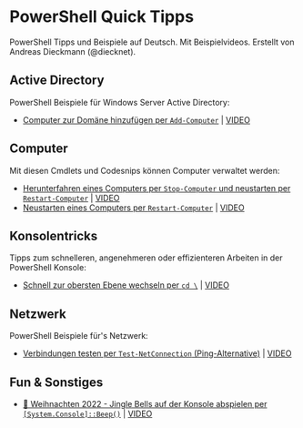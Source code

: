# PowerShell Quick Tipps

PowerShell Tipps und Beispiele auf Deutsch. Mit Beispielvideos. Erstellt von Andreas Dieckmann (@diecknet).

## Active Directory

PowerShell Beispiele für Windows Server Active Directory:

- [Computer zur Domäne hinzufügen per `Add-Computer`](./Active_Directory/Add-Computer.ps1) | [VIDEO](https://youtube.com/shorts/KHcGi_r5JrI)

## Computer

Mit diesen Cmdlets und Codesnips können Computer verwaltet werden:

- [Herunterfahren eines Computers per `Stop-Computer` und neustarten per `Restart-Computer`](./Computer/Stop-Computer_und_Restart-Computer.ps1) | [VIDEO](https://youtube.com/shorts/T4_Nh3Fcq9E)
- [Neustarten eines Computers per `Restart-Computer`](./Computer/Stop-Computer_und_Restart-Computer.ps1) | [VIDEO](https://youtube.com/shorts/T4_Nh3Fcq9E)

## Konsolentricks

Tipps zum schnelleren, angenehmeren oder effizienteren Arbeiten in der PowerShell Konsole:

- [Schnell zur obersten Ebene wechseln per `cd \`](./Konsolentricks/cd-backslash.ps1) | [VIDEO](https://youtube.com/shorts/PUkhLl4zM0w)

## Netzwerk

PowerShell Beispiele für's Netzwerk:

- [Verbindungen testen per `Test-NetConnection` (Ping-Alternative)](./Network/Test-NetConnection.ps1) | [VIDEO](https://youtube.com/shorts/gfGL_UUTpOM)

## Fun & Sonstiges

- [🎅 Weihnachten 2022 - Jingle Bells auf der Konsole abspielen per `[System.Console]::Beep()`](./Fun/JingleShells.ps1) | [VIDEO](https://youtube.com/shorts/kGwsjKNxuPI)
